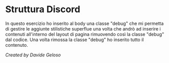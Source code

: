 # Struttura Discord

In questo esercizio ho inserito al body una classe "debug" che mi permetta di gestire le aggiunte stilistiche superflue una volta che andrò ad inserire i contenuti all'interno del layout di pagina rimuovendo così la classe "debug" dal codice. Una volta rimossa la classe "debug" ho inserito tutto il contenuto.

_Created by Davide Geloso_
